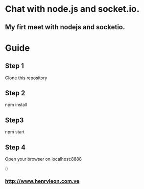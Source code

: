 # Chat with node.js and socket.io.
## My firt meet with nodejs and socketio.


# Guide

## Step 1
Clone this repository

## Step 2
npm install

## Step3
npm start

## Step 4
Open your browser on localhost:8888

:)

###  http://www.henryleon.com.ve
